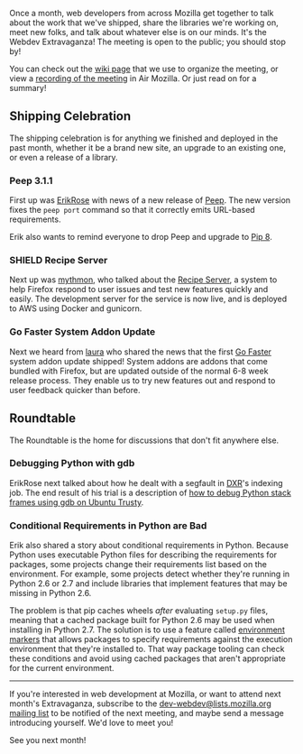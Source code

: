 Once a month, web developers from across Mozilla get together to talk about the
work that we've shipped, share the libraries we're working on, meet new folks,
and talk about whatever else is on our minds. It's the Webdev Extravaganza! The
meeting is open to the public; you should stop by!

You can check out the [wiki page][wiki] that we use to organize the meeting, or
view a [recording of the meeting][recording] in Air Mozilla. Or just read on for
a summary!

[wiki]: https://wiki.mozilla.org/Webdev/Meetings/2016/March_1
[recording]: https://air.mozilla.org/webdev-extravaganza-march-2016/

## Shipping Celebration
The shipping celebration is for anything we finished and deployed in the past
month, whether it be a brand new site, an upgrade to an existing one, or even a
release of a library.

### Peep 3.1.1
First up was [ErikRose][] with news of a new release of [Peep][]. The new
version fixes the `peep port` command so that it correctly emits URL-based
requirements.

Erik also wants to remind everyone to drop Peep and upgrade to [Pip 8][].

[ErikRose]: https://mozillians.org/en-US/u/ErikRose/
[Peep]: https://github.com/erikrose/peep/
[Pip 8]: https://pip.pypa.io/en/stable/

### SHIELD Recipe Server
Next up was [mythmon][], who talked about the [Recipe Server][], a system to
help Firefox respond to user issues and test new features quickly and easily.
The development server for the service is now live, and is deployed to AWS
using Docker and gunicorn.

[mythmon]: https://mozillians.org/en-US/u/mythmon/
[Recipe Server]: https://wiki.mozilla.org/Firefox/Recipe_Server

### Go Faster System Addon Update
Next we heard from [laura][] who shared the news that the first [Go Faster][]
system addon update shipped! System addons are addons that come bundled with
Firefox, but are updated outside of the normal 6-8 week release process. They
enable us to try new features out and respond to user feedback quicker than
before.

[laura]: https://mozillians.org/en-US/u/lthomson/
[Go Faster]: https://wiki.mozilla.org/Firefox/Go_Faster

## Roundtable
The Roundtable is the home for discussions that don't fit anywhere else.

### Debugging Python with gdb
ErikRose next talked about how he dealt with a segfault in [DXR][]'s indexing
job. The end result of his trial is a description of
[how to debug Python stack frames using gdb on Ubuntu Trusty][gdb].

[DXR]: https://dxr.mozilla.org/
[gdb]: https://github.com/erikrose/status/wiki/GdbWithPythonOnUbuntu

### Conditional Requirements in Python are Bad
Erik also shared a story about conditional requirements in Python. Because
Python uses executable Python files for describing the requirements for
packages, some projects change their requirements list based on the environment.
For example, some projects detect whether they're running in Python 2.6 or 2.7
and include libraries that implement features that may be missing in Python 2.6.

The problem is that pip caches wheels _after_ evaluating `setup.py` files,
meaning that a cached package built for Python 2.6 may be used when installing
in Python 2.7. The solution is to use a feature called [environment markers][]
that allows packages to specify requirements against the execution environment
that they're installed to. That way package tooling can check these conditions
and avoid using cached packages that aren't appropriate for the current
environment.

[environment markers]: https://www.python.org/dev/peps/pep-0496/

---

If you're interested in web development at Mozilla, or want to attend next
month's Extravaganza, subscribe to the
[dev-webdev@lists.mozilla.org mailing list][mailing-list] to be notified of the
next meeting, and maybe send a message introducing yourself. We'd love to meet
you!

See you next month!

[mailing-list]: https://lists.mozilla.org/listinfo/dev-webdev
